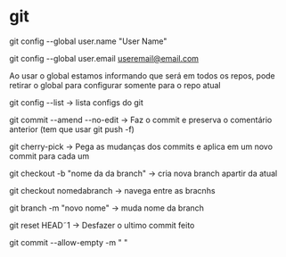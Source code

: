 # git

git config --global user.name "User Name"

git config --global user.email useremail@email.com

Ao usar o global estamos informando que será em todos os repos, pode retirar o global para configurar somente para o repo atual

git config --list -> lista configs do git

git commit --amend --no-edit -> Faz o commit e preserva o comentário anterior (tem que usar git push -f)

git cherry-pick -> Pega as mudanças dos commits e aplica em um novo commit para cada um

git checkout -b "nome da da branch" -> cria nova branch apartir da atual

git checkout nomedabranch -> navega entre as bracnhs

git branch -m "novo nome" -> muda nome da branch

git reset HEAD˜1 -> Desfazer o ultimo commit feito

git commit --allow-empty -m " "


